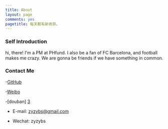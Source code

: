 ```yaml
---
title: About
layout: page
comments: yes
pagetitle: 每天都有新收获。
---
```


### Self Introduction

hi, there! I'm a PM at PHfund. I also be a fan of FC Barcelona, and football makes me crazy. We are gonna be friends if we have something in common.

### Contact Me

-[GitHub][1]

-[Weibo][2]

-[douban] [3]

- E-mail: zyzybs@gmail.com

- Wechat: zyzybs


[1]: https://github.com/PianoCat

[2]: http://weibo.com/u/1622930830

[3]: http://www.douban.com/people/57066215/
